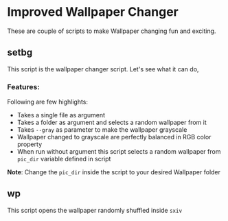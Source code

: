 # Improved Wallpaper Changer

These are couple of scripts to make Wallpaper changing fun and exciting.

## setbg

This script is the wallpaper changer script. Let's see what it can do,

### Features:

Following are few highlights:
* Takes a single file as argument
* Takes a folder as argument and selects a random wallpaper from it
* Takes `--gray` as parameter to make the wallpaper grayscale
* Wallpaper changed to grayscale are perfectly balanced in RGB color property
* When run without argument this script selects a random wallpaper from `pic_dir` variable defined in script

**Note**: Change the `pic_dir` inside the script to your desired Wallpaper folder

## wp

This script opens the wallpaper randomly shuffled inside `sxiv`
